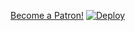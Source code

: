 <a href="https://www.patreon.com/bePatron?u=44431519" data-patreon-widget-type="become-patron-button">Become a Patron!</a><script async src="https://c6.patreon.com/becomePatronButton.bundle.js"></script>
[![Deploy](https://www.herokucdn.com/deploy/button.svg)](https://heroku.com/deploy)
